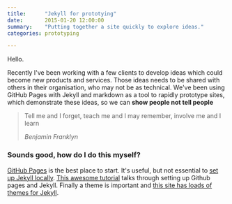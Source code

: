 ```yaml
---
title:      "Jekyll for prototying"
date:       2015-01-20 12:00:00
summary:    "Putting together a site quickly to explore ideas."
categories: prototyping

---
```


Hello.

Recently I've been working with a few clients to develop ideas which could become new products and services. Those ideas needs to be shared with others in their organisation, who may not be as technical. We've been using GitHub Pages with Jekyll and markdown as a tool to rapidly prototype sites, which demonstrate these ideas, so we can **show people not tell people**

<blockquote>
  <p>
    Tell me and I forget, teach me and I may remember, involve me and I learn
  </p>
  <footer><cite title="Benjamin Franklyn">Benjamin Franklyn</cite></footer>
</blockquote>

### Sounds good, how do I do this myself?

[GitHub Pages](https://pages.github.com) is the best place to start. It's useful, but not essential to [set up Jekyll locally](https://help.github.com/articles/using-jekyll-with-pages/). [This awesome tutorial](http://24ways.org/2013/get-started-with-github-pages/) talks through setting up Github pages and Jekyll. Finally a theme is important and [this site has loads of themes for Jekyll](http://jekyllthemes.org).
